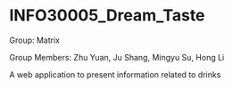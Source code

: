 # INFO30005_Dream_Taste
Group: Matrix

Group Members: Zhu Yuan, Ju Shang, Mingyu Su, Hong Li

A web application to present information related to drinks
